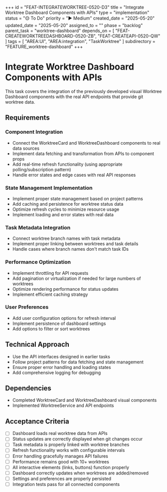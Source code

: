 +++
id = "FEAT-INTEGRATEWORKTREE-0520-D3"
title = "Integrate Worktree Dashboard Components with APIs"
type = "implementation"
status = "🟡 To Do"
priority = "▶️ Medium"
created_date = "2025-05-20"
updated_date = "2025-05-20"
assigned_to = ""
phase = "backlog"
parent_task = "worktree-dashboard"
depends_on = [
  "FEAT-CREATEWORKTREEDASHBOARD-0520-ZB",
  "FEAT-CREATEAPI-0520-QW"
]
tags = [ "AREA:UI", "AREA:integration", "TaskWorktree" ]
subdirectory = "FEATURE_worktree-dashboard"
+++

# Integrate Worktree Dashboard Components with APIs

This task covers the integration of the previously developed visual Worktree Dashboard components with the real API endpoints that provide git worktree data.

## Requirements

### Component Integration
- Connect the WorktreeCard and WorktreeDashboard components to real data sources
- Implement data fetching and transformation from APIs to component props
- Add real-time refresh functionality (using appropriate polling/subscription pattern)
- Handle error states and edge cases with real API responses

### State Management Implementation
- Implement proper state management based on project patterns
- Add caching and persistence for worktree status data
- Optimize refresh cycles to minimize resource usage
- Implement loading and error states with real data

### Task Metadata Integration
- Connect worktree branch names with task metadata
- Implement proper linking between worktrees and task details
- Handle cases where branch names don't match task IDs

### Performance Optimization
- Implement throttling for API requests
- Add pagination or virtualization if needed for large numbers of worktrees
- Optimize rendering performance for status updates
- Implement efficient caching strategy

### User Preferences
- Add user configuration options for refresh interval
- Implement persistence of dashboard settings
- Add options to filter or sort worktrees

## Technical Approach
- Use the API interfaces designed in earlier tasks
- Follow project patterns for data fetching and state management
- Ensure proper error handling and loading states
- Add comprehensive logging for debugging

## Dependencies
- Completed WorktreeCard and WorktreeDashboard visual components
- Implemented WorktreeService and API endpoints

## Acceptance Criteria
- [ ] Dashboard loads real worktree data from APIs
- [ ] Status updates are correctly displayed when git changes occur
- [ ] Task metadata is properly linked with worktree branches
- [ ] Refresh functionality works with configurable intervals
- [ ] Error handling gracefully manages API failures
- [ ] Performance remains good with 10+ worktrees
- [ ] All interactive elements (links, buttons) function properly
- [ ] Dashboard correctly updates when worktrees are added/removed
- [ ] Settings and preferences are properly persisted
- [ ] Integration tests pass for all connected components
